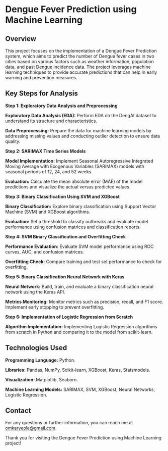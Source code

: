 # Dengue Fever Prediction using Machine Learning

## Overview

This project focuses on the implementation of a Dengue Fever Prediction system, which aims to predict the number of Dengue fever cases in two cities based on various factors such as weather information, population data, and past Dengue incidence data. The project leverages machine learning techniques to provide accurate predictions that can help in early warning and prevention measures.

## Key Steps for Analysis

**Step 1: Exploratory Data Analysis and Preprocessing**

**Exploratory Data Analysis (EDA):** Perform EDA on the DengAI dataset to understand its structure and characteristics.

**Data Preprocessing:** Prepare the data for machine learning models by addressing missing values and conducting outlier detection to ensure data quality.

**Step 2: SARIMAX Time Series Models**

**Model Implementation:** Implement Seasonal Autoregressive Integrated Moving Average with Exogenous Variables (SARIMAX) models with seasonal periods of 12, 24, and 52 weeks.

**Evaluation:** Calculate the mean absolute error (MAE) of the model predictions and visualize the actual versus predicted values.

**Step 3: Binary Classification Using SVM and XGBoost**

**Binary Classification:** Explore binary classification using Support Vector Machine (SVM) and XGBoost algorithms.

**Evaluation:** Set a threshold to classify outbreaks and evaluate model performance using confusion matrices and classification reports.

**Step 4: SVM Binary Classification and Overfitting Check**

**Performance Evaluation:** Evaluate SVM model performance using ROC curves, AUC, and confusion matrices.

**Overfitting Check:** Compare training and test set performance to check for overfitting.

**Step 5: Binary Classification Neural Network with Keras**

**Neural Network:** Build, train, and evaluate a binary classification neural network using the Keras API.

**Metrics Monitoring:** Monitor metrics such as precision, recall, and F1 score. Implement early stopping to prevent overfitting.

**Step 6: Implementation of Logistic Regression from Scratch**

**Algorithm Implementation:** Implementing Logistic Regression algorithms from scratch in Python and comparing it to the model from scikit-learn.

## Technologies Used

**Programming Language:** Python.

**Libraries:** Pandas, NumPy, Scikit-learn, XGBoost, Keras, Statsmodels.

**Visualization:** Matplotlib, Seaborn.

**Machine Learning Models:** SARIMAX, SVM, XGBoost, Neural Networks, Logistic Regression.

## Contact

For any questions or further information, you can reach me at omkaryeole@gmail.com.

Thank you for visiting the Dengue Fever Prediction using Machine Learning project!
